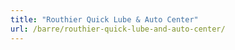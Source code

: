 ```yaml
---
title: "Routhier Quick Lube & Auto Center"
url: /barre/routhier-quick-lube-and-auto-center/
---
```

